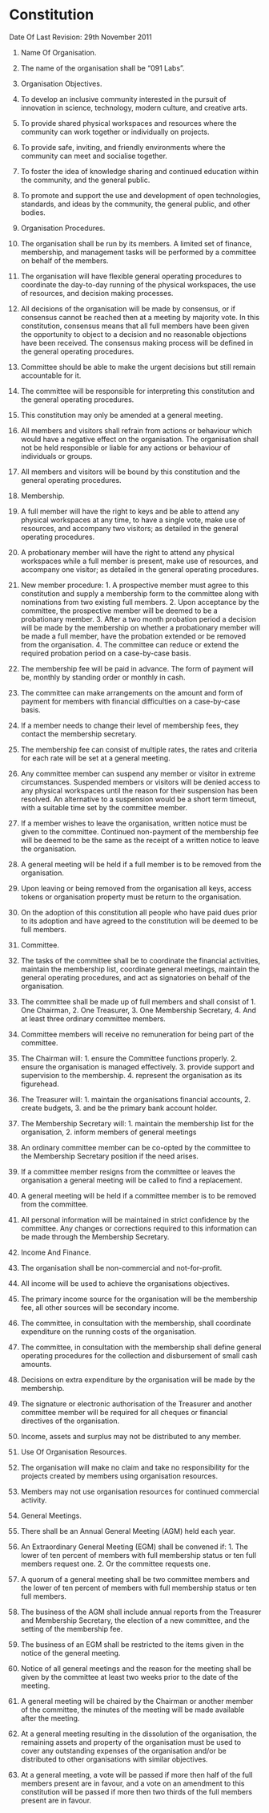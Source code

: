 # Constitution #
Date Of Last Revision: 29th November 2011

1. Name Of Organisation.

  1. The name of the organisation shall be “091 Labs”.

2. Organisation Objectives.

  1. To develop an inclusive community interested in the pursuit of innovation in science, technology, modern culture, and creative arts.
  2. To provide shared physical workspaces and resources where the community can work together or individually on projects.
  3. To provide safe, inviting, and friendly environments where the community can meet and socialise together.
  4. To foster the idea of knowledge sharing and continued education within the community, and the general public.
  5. To promote and support the use and development of open technologies, standards, and ideas by the community, the general public, and other bodies.

3. Organisation Procedures.

  1. The organisation shall be run by its members. A limited set of finance, membership, and management tasks will be performed by a committee on behalf of the members.
  2. The organisation will have flexible general operating procedures to coordinate the day-to-day running of the physical workspaces, the use of resources, and decision making processes.
  3. All decisions of the organisation will be made by consensus, or if consensus cannot be reached then at a meeting by majority vote. In this constitution, consensus means that all full members have been given the opportunity to object to a decision and no reasonable objections have been received. The consensus making process will be defined in the general operating procedures.
  4. Committee should be able to make the urgent decisions but still remain accountable for it.
  5. The committee will be responsible for interpreting this constitution and the general operating procedures.
  6. This constitution may only be amended at a general meeting.
  7. All members and visitors shall refrain from actions or behaviour which would have a negative effect on the organisation. The organisation shall not be held responsible or liable for any actions or behaviour of individuals or groups.
  8. All members and visitors will be bound by this constitution and the general operating procedures.

4. Membership.

  1. A full member will have the right to keys and be able to attend any physical workspaces at any time, to have a single vote, make use of resources, and accompany two visitors; as detailed in the general operating procedures.
  2. A probationary member will have the right to attend any physical workspaces while a full member is present, make use of resources, and accompany one visitor; as detailed in the general operating procedures.
  3. New member procedure:
    1. A prospective member must agree to this constitution and supply a membership form to the committee along with nominations from two existing full members.
    2. Upon acceptance by the committee, the prospective member will be deemed to be a probationary member.
    3. After a two month probation period a decision will be made by the membership on whether a probationary member will be made a full member, have the probation extended or be removed from the organisation.
    4. The committee can reduce or extend the required probation period on a case-by-case basis.
  4. The membership fee will be paid in advance. The form of payment will be, monthly by standing order or monthly in cash.
  5. The committee can make arrangements on the amount and form of payment for members with financial difficulties on a case-by-case basis.
  6. If a member needs to change their level of membership fees, they contact the membership secretary.
  7. The membership fee can consist of multiple rates, the rates and criteria for each rate will be set at a general meeting.
  8. Any committee member can suspend any member or visitor in extreme circumstances. Suspended members or visitors will be denied access to any physical workspaces until the reason for their suspension has been resolved. An alternative to a suspension would be a short term timeout, with a suitable time set by the committee member.
  9. If a member wishes to leave the organisation, written notice must be given to the committee. Continued non-payment of the membership fee will be deemed to be the same as the receipt of a written notice to leave the organisation.
  10. A general meeting will be held if a full member is to be removed from the organisation.
  11. Upon leaving or being removed from the organisation all keys, access tokens or organisation property must be return to the organisation.
  12. On the adoption of this constitution all people who have paid dues prior to its adoption and have agreed to the constitution will be deemed to be full members.

5. Committee.

  1. The tasks of the committee shall be to coordinate the financial activities, maintain the membership list, coordinate general meetings, maintain the general operating procedures, and act as signatories on behalf of the organisation.
  2. The committee shall be made up of full members and shall consist of
    1. One Chairman,
    2. One Treasurer,
    3. One Membership Secretary,
    4. And at least three ordinary committee members.
  3. Committee members will receive no remuneration for being part of the committee.
  4. The Chairman will:
    1. ensure the Committee functions properly.
    2. ensure the organisation is managed effectively.
    3. provide support and supervision to the membership.
    4. represent the organisation as its figurehead.
  5. The Treasurer will:
    1. maintain the organisations financial accounts,
    2. create budgets,
    3. and be the primary bank account holder.
  6. The Membership Secretary will:
    1. maintain the membership list for the organisation,
    2. inform members of general meetings
  7. An ordinary committee member can be co-opted by the committee to the Membership Secretary position if the need arises.
  8. If a committee member resigns from the committee or leaves the organisation a general meeting will be called to find a replacement.
  9. A general meeting will be held if a committee member is to be removed from the committee.
  10. All personal information will be maintained in strict confidence by the committee. Any changes or corrections required to this information can be made through the Membership Secretary.

6. Income And Finance.

  1. The organisation shall be non-commercial and not-for-profit.
  2. All income will be used to achieve the organisations objectives.
  3. The primary income source for the organisation will be the membership fee, all other sources will be secondary income.
  4. The committee, in consultation with the membership, shall coordinate expenditure on the running costs of the organisation.
  5. The committee, in consultation with the membership shall define general operating procedures for the collection and disbursement of small cash amounts.
  6. Decisions on extra expenditure by the organisation will be made by the membership.
  7. The signature or electronic authorisation of the Treasurer and another committee member will be required for all cheques or financial directives of the organisation.
  8. Income, assets and surplus may not be distributed to any member.

7. Use Of Organisation Resources.

  1. The organisation will make no claim and take no responsibility for the projects created by members using organisation resources.
  2. Members may not use organisation resources for continued commercial activity.

8. General Meetings.

  1. There shall be an Annual General Meeting (AGM) held each year.
  2. An Extraordinary General Meeting (EGM) shall be convened if:
    1. The lower of ten percent of members with full membership status or ten full members request one.
    2. Or the committee requests one.
  3. A quorum of a general meeting shall be two committee members and the lower of ten percent of members with full membership status or ten full members.
  4. The business of the AGM shall include annual reports from the Treasurer and Membership Secretary, the election of a new committee, and the setting of the membership fee.
  5. The business of an EGM shall be restricted to the items given in the notice of the general meeting.
  6. Notice of all general meetings and the reason for the meeting shall be given by the committee at least two weeks prior to the date of the meeting.
  7. A general meeting will be chaired by the Chairman or another member of the committee, the minutes of the meeting will be made available after the meeting.
  8. At a general meeting resulting in the dissolution of the organisation, the remaining assets and property of the organisation must be used to cover any outstanding expenses of the organisation and/or be distributed to other organisations with similar objectives.
  9. At a general meeting, a vote will be passed if more then half of the full members present are in favour, and a vote on an amendment to this constitution will be passed if more then two thirds of the full members present are in favour.
